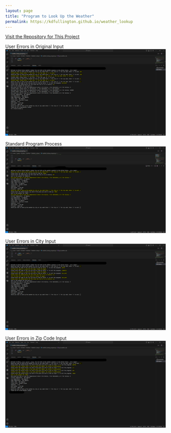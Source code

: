 ```yaml
---
layout: page
title: "Program to Look Up the Weather"
permalink: https://kdfullington.github.io/weather_lookup
---
```


[Visit the Repository for This Project](https://github.com/kdfullington/kdfullington-portfolio/tree/main/Weather-Lookup)

User Errors in Original Input
![User Original Input Errors](/assets/images/input_user_errors.png)

Standard Program Process
![Basic Program Example](/assets/images/basic_test.png)

User Errors in City Input
![User Input City Errors](/assets/images/city_user_errors.png)

User Errors in Zip Code Input
![User Input Zip Code Errors](/assets/images/zip_user_errors.png)